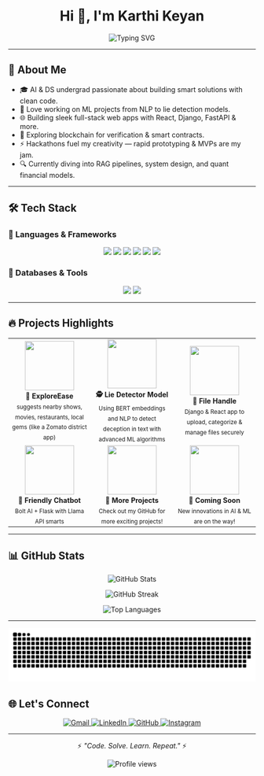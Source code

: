 <h1 align="center">Hi 👋, I'm Karthi Keyan</h1>

<div align="center">
  <img src="https://readme-typing-svg.herokuapp.com?font=Fira+Code&size=24&pause=1000&color=00F7FF&center=true&vCenter=true&width=435&lines=AI+%26+DS+Engineer;Full-Stack+Developer;ML+%7C+Blockchain+Explorer;Always+building+cool+stuff..." alt="Typing SVG" />
</div>

---

## 🚀 About Me

- 🎓 AI & DS undergrad passionate about building smart solutions with clean code.  
- 🤖 Love working on ML projects from NLP to lie detection models.  
- 🌐 Building sleek full-stack web apps with React, Django, FastAPI & more.  
- 🔗 Exploring blockchain for verification & smart contracts.  
- ⚡ Hackathons fuel my creativity — rapid prototyping & MVPs are my jam.  
- 🔍 Currently diving into RAG pipelines, system design, and quant financial models.

---

## 🛠 Tech Stack

### 🚀 Languages & Frameworks
<p align="center">
  <img src="https://img.shields.io/badge/-Python-3776AB?style=for-the-badge&logo=python&logoColor=white" />
  <img src="https://img.shields.io/badge/-C-00599C?style=for-the-badge&logo=c&logoColor=white" />
  <img src="https://img.shields.io/badge/-JavaScript-F7DF1E?style=for-the-badge&logo=javascript&logoColor=black" />
  <img src="https://img.shields.io/badge/-React-61DAFB?style=for-the-badge&logo=react&logoColor=black" />
  <img src="https://img.shields.io/badge/-Django-092E20?style=for-the-badge&logo=django&logoColor=white" />
  <img src="https://img.shields.io/badge/-FastAPI-009688?style=for-the-badge&logo=fastapi&logoColor=white" />
</p>

### 💾 Databases & Tools
<p align="center">
  <img src="https://img.shields.io/badge/-MySQL-4479A1?style=for-the-badge&logo=mysql&logoColor=white" />
  <img src="https://img.shields.io/badge/-Supabase-3ECF8E?style=for-the-badge&logo=supabase&logoColor=white" />
</p>

---

## 🔥 Projects Highlights

<div align="center">
  <table>
    <tr>
      <td align="center" width="33%">
        <img src="https://media.giphy.com/media/13HgwGsXF0aiGY/giphy.gif" width="100" height="100" /><br/>
        <b>🌟 ExploreEase</b><br/>
        <sub>suggests nearby shows, movies, restaurants, local gems (like a Zomato district app)</sub>
      </td>
      <td align="center" width="33%">
        <img src="https://media.giphy.com/media/26tn33aiTi1jkl6H6/giphy.gif" width="100" height="100" /><br/>
        <b>🕵️ Lie Detector Model</b><br/>
        <sub>Using BERT embeddings and NLP to detect deception in text with advanced ML algorithms</sub>
      </td>
      <td align="center" width="33%">
        <img src="https://media.giphy.com/media/JIX9t2j0ZTN9S/giphy.gif" width="100" height="100" /><br/>
        <b>📁 File Handle</b><br/>
        <sub>Django & React app to upload, categorize & manage files securely</sub>
      </td>
    </tr>
    <tr>
      <td align="center" width="33%">
        <img src="https://media.giphy.com/media/l46Cy1rHbQ92uuLXa/giphy.gif" width="100" height="100" /><br/>
        <b>🤖 Friendly Chatbot</b><br/>
        <sub>Bolt AI + Flask with Llama API smarts</sub>
      </td>
      <td align="center" width="33%">
        <img src="https://media.giphy.com/media/3oKIPnAiaMCws8nOsE/giphy.gif" width="100" height="100" /><br/>
        <b>💼 More Projects</b><br/>
        <sub>Check out my GitHub for more exciting projects!</sub>
      </td>
      <td align="center" width="33%">
        <img src="https://media.giphy.com/media/26n6Gx9moCgs1pUuk/giphy.gif" width="100" height="100" /><br/>
        <b>🚀 Coming Soon</b><br/>
        <sub>New innovations in AI & ML are on the way!</sub>
      </td>
    </tr>
  </table>
</div>

---

## 📊 GitHub Stats

<p align="center">
  <img src="https://github-readme-stats.vercel.app/api?username=Batman0603&show_icons=true&theme=radical" alt="GitHub Stats" />
</p>
<p align="center">
  <img src="https://github-readme-streak-stats.herokuapp.com/?user=Batman0603&theme=radical" alt="GitHub Streak" />
</p>
<p align="center">
  <img src="https://github-readme-stats.vercel.app/api/top-langs/?username=Batman0603&layout=compact&theme=radical" alt="Top Languages" />
</p>

---

<div align="center">
  <img src="https://raw.githubusercontent.com/platane/platane/output/github-contribution-grid-snake.svg" alt="Snake animation" />
</div>

## 🌐 Let's Connect

<p align="center">
  <a href="mailto:karthikeyan060311@gmail.com">
    <img src="https://img.shields.io/badge/Gmail-D14836?style=for-the-badge&logo=gmail&logoColor=white" alt="Gmail" />
  </a>
  <a href="https://linkedin.com/in/karthikeyan-k-r-494a0a2a1">
    <img src="https://img.shields.io/badge/LinkedIn-0A66C2?style=for-the-badge&logo=linkedin&logoColor=white" alt="LinkedIn" />
  </a>
  <a href="https://github.com/Batman0603">
    <img src="https://img.shields.io/badge/GitHub-100000?style=for-the-badge&logo=github&logoColor=white" alt="GitHub" />
  </a>
  <a href="https://instagram.com/dany_koker_11kr">
    <img src="https://img.shields.io/badge/Instagram-E4405F?style=for-the-badge&logo=instagram&logoColor=white" alt="Instagram" />
  </a>
</p>

---

<p align="center">⚡ <i>"Code. Solve. Learn. Repeat."</i> ⚡</p>

<p align="center">
  <img src="https://komarev.com/ghpvc/?username=Batman0603&label=Profile%20views&color=0e75b6&style=flat" alt="Profile views" />
</p>
